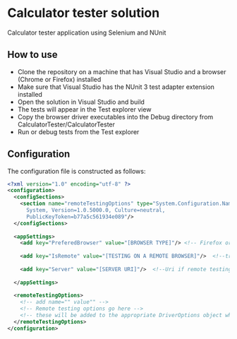 # Calculator tester solution
Calculator tester application using Selenium and NUnit
## How to use
* Clone the repository on a machine that has Visual Studio and a browser (Chrome or Firefox) installed
* Make sure that Visual Studio has the NUnit 3 test adapter extension installed
* Open the solution in Visual Studio and build
* The tests will appear in the Test explorer view
* Copy the browser driver executables into the Debug directory from CalculatorTester/CalculatorTester
* Run or debug tests from the Test explorer
## Configuration
The configuration file is constructed as follows:
```xml
<?xml version="1.0" encoding="utf-8" ?>
<configuration>
  <configSections>
    <section name="remoteTestingOptions" type="System.Configuration.NameValueFileSectionHandler, 
      System, Version=1.0.5000.0, Culture=neutral, 
      PublicKeyToken=b77a5c561934e089"/>
  </configSections>
  
  <appSettings>
    <add key="PreferedBrowser" value="[BROWSER TYPE]"/> <!-- Firefox or Chrome -->
    
    <add key="IsRemote" value="[TESTING ON A REMOTE BROWSER]"/>  <!--true or false-->
    
    <add key="Server" value="[SERVER URI]"/>  <!--Uri if remote testing is selected-->
    
  </appSettings>
  
  <remoteTestingOptions>
    <!-- add name="" value"" -->
    <!-- Remote testing options go here -->
    <!-- these will be added to the appropriate DriverOptions object when initializing the test -->
  </remoteTestingOptions>
</configuration>
```
